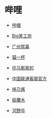 # 哔哩


<div id = "首"></div>
<script src = "../js/首.js"></script>


* [哔哩](https://m.bilibili.com/)


* [Big笑工坊](https://m.bilibili.com/space/26023642)
* [广州禁毒](https://m.bilibili.com/space/443285454)
* [猫一杯](https://m.bilibili.com/space/1217628212)
* [托马斯家的](https://m.bilibili.com/space/12816241)
* [中国联通客服官方](https://m.bilibili.com/space/432158620)
* [哆尕酱](https://m.bilibili.com/space/3461567056185947)
* [妖腰木](https://m.bilibili.com/space/1097188235)
* [河野华](https://m.bilibili.com/space/18343098)
